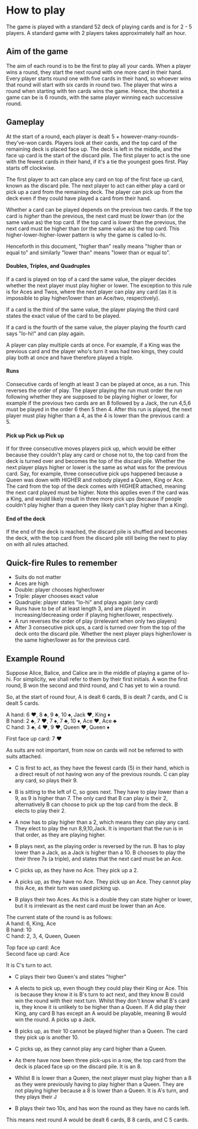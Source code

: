 # How to play

The game is played with a standard 52 deck of playing cards and is for 2 - 5 players. A standard game with 2 players takes approximately half an hour.

## Aim of the game

The aim of each round is to be the first to play all your cards. When a player wins a round, they start the next round with one more card in their hand. Every player starts round one with five cards in their hand, so whoever wins that round will start with six cards in round two. The player that wins a round when starting with ten cards wins the game. Hence, the shortest a game can be is 6 rounds, with the same player winning each successive round.

## Gameplay

At the start of a round, each player is dealt 5 + however-many-rounds-they've-won cards. Players look at their cards, and the top card of the remaining deck is placed face up. The deck is left in the middle, and the face up card is the start of the discard pile. The first player to act is the one with the fewest cards in their hand, if it's a tie the youngest goes first. Play starts off clockwise.

The first player to act can place any card on top of the first face up card, known as the discard pile. The next player to act can either play a card or pick up a card from the remaining deck. The player can pick up from the deck even if they could have played a card from their hand.

Whether a card can be played depends on the previous two cards. If the top card is _higher_ than the previous, the next card must be _lower_ than (or the same value as) the top card. If the top card is _lower_ than the previous, the next card must be higher than (or the same value as) the top card. This higher-lower-higher-lower pattern is why the game is called lo-hi.

Henceforth in this document, "higher than" really means "higher than or equal to" and similarly "lower than" means "lower than or equal to".

#### Doubles, Triples, and Quadruples

If a card is played on top of a card the same value, the player decides whether the next player must play higher or lower. The exception to this rule is for Aces and Twos, where the next player can play any card (as it is impossible to play higher/lower than an Ace/two, respectively).

If a card is the third of the same value, the player playing the third card states the exact value of the card to be played.

If a card is the fourth of the same value, the player playing the fourth card says "lo-hi!" and can play again.

A player can play multiple cards at once. For example, if a King was the previous card and the player who's turn it was had two kings, they could play both at once and have therefore played a triple.

#### Runs

Consecutive cards of length at least 3 can be played at once, as a run. This reverses the order of play. The player playing the run must order the run following whether they are supposed to be playing higher or lower, for example if the previous two cards are an 8 followed by a Jack, the run 4,5,6 must be played in the order 6 then 5 then 4. After this run is played, the next player must play higher than a 4, as the 4 is lower than the previous card: a 5.

#### Pick up Pick up Pick up

If for three consecutive moves players pick up, which would be either because they couldn't play any card or chose not to, the top card from the deck is turned over and becomes the top of the discard pile. Whether the next player plays higher or lower is the same as what was for the previous card. Say, for example, three consecutive pick ups happened because a Queen was down with HIGHER and nobody played a Queen, King or Ace. The card from the top of the deck comes with HIGHER attached, meaning the next card played must be higher. Note this applies even if the card was a King, and would likely result in three more pick ups (because if people couldn't play higher than a queen they likely can't play higher than a King).

#### End of the deck

If the end of the deck is reached, the discard pile is shuffled and becomes the deck, with the top card from the discard pile still being the next to play on with all rules attached.

## Quick-fire Rules to remember

* Suits do not matter
* Aces are high
* Double: player chooses higher/lower
* Triple: player chooses exact value
* Quadruple: player states "lo-hi" and plays again (any card)
* Runs have to be of at least length 3, and are played in increasing/decreasing order if playing higher/lower, respectively.
* A run reverses the order of play (irrelevant when only two players)
* After 3 consecutive pick ups, a card is turned over from the top of the deck onto the discard pile. Whether the next player plays higher/lower is the same higher/lower as for the previous card.

## Example Round

Suppose Alice, Balice, and Calice are in the middle of playing a game of lo-hi. For simplicity, we shall refer to them by their first initials. A won the first round, B won the second and third round, and C has yet to win a round.

So, at the start of round four, A is dealt 6 cards, B is dealt 7 cards, and C is dealt 5 cards.

A hand: 6 :hearts:, 8 :clubs:, 9 :clubs:, 10 :spades:, Jack :hearts:, King :diamonds:  
B hand: 2 :clubs:, 7 :hearts:, 7 :spades:, 7 :clubs:, 10 :diamonds:,  Ace :hearts:, Ace :clubs:  
C hand: 3 :clubs:, 4 :hearts:, 9 :hearts:, Queen :hearts:, Queen :diamonds:  

First face up card: 7 :hearts:

As suits are not important, from now on cards will not be referred to with suits attached.

* C is first to act, as they have the fewest cards (5) in their hand, which is a direct result of not having won any of the previous rounds. C can play any card, so plays their 9.

* B is sitting to the left of C, so goes next. They have to play lower than a 9, as 9 is higher than 7. The only card that B can play is their 2, alternatively B can choose to pick up the top card from the deck. B elects to play their 2.

* A now has to play higher than a 2, which means they can play any card. They elect to play the run 8,9,10,Jack. It is important that the run is in that order, as they are playing higher.

* B plays next, as the playing order is reversed by the run. B has to play lower than a Jack, as a Jack is higher than a 10. B chooses to play the their three 7s (a triple), and states that the next card must be an Ace.

* C picks up, as they have no Ace. They pick up a 2.

* A picks up, as they have no Ace. They pick up an Ace. They cannot play this Ace, as their turn was used picking up.

* B plays their two Aces. As this is a double they can state higher or lower, but it is irrelevant as the next card must be lower than an Ace.

The current state of the round is as follows:  
A hand: 6, King, Ace  
B hand: 10  
C hand: 2, 3, 4, Queen, Queen  

Top face up card: Ace   
Second face up card: Ace

It is C's turn to act.

* C plays their two Queen's and states "higher"

* A elects to pick up, even though they could play their King or Ace. This is because they know it is B's turn to act next, and they know B could win the round with their next turn. Whilst they don't know what B's card is, they know it is unlikely to be higher than a Queen. If A did play their King, any card B has except an A would be playable, meaning B would win the round. A picks up a Jack.

* B picks up, as their 10 cannot be played higher than a Queen. The card they pick up is another 10.

* C picks up, as they cannot play any card higher than a Queen.

* As there have now been three pick-ups in a row, the top card from the deck is placed face up on the discard pile. It is an 8.

* Whilst 8 is lower than a Queen, the next player must play higher than a 8 as they were previously having to play higher than a Queen. They are not playing higher because a 8 is lower than a Queen. It is A's turn, and they plays their J

* B plays their two 10s, and has won the round as they have no cards left.

This means next round A would be dealt 6 cards, B 8 cards, and C 5 cards.
